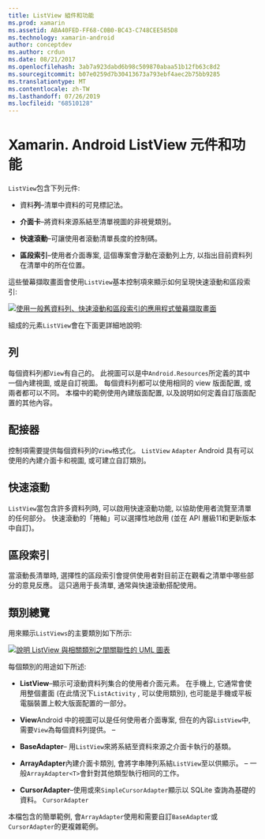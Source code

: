 ```yaml
---
title: ListView 組件和功能
ms.prod: xamarin
ms.assetid: ABA40FED-FF68-C0B0-BC43-C748CEE585D8
ms.technology: xamarin-android
author: conceptdev
ms.author: crdun
ms.date: 08/21/2017
ms.openlocfilehash: 3ab7a923dabd6b98c509870abaa51b12fb63c8d2
ms.sourcegitcommit: b07e0259d7b30413673a793ebf4aec2b75bb9285
ms.translationtype: MT
ms.contentlocale: zh-TW
ms.lasthandoff: 07/26/2019
ms.locfileid: "68510128"
---
```

# <a name="xamarinandroid-listview-parts-and-functionality"></a>Xamarin. Android ListView 元件和功能

`ListView`包含下列元件:

- 資料**列**&ndash;清單中資料的可見標記法。

- **介面卡**&ndash;將資料來源系結至清單視圖的非視覺類別。

- **快速滾動**&ndash;可讓使用者滾動清單長度的控制碼。

- **區段索引**&ndash;使用者介面專案, 這個專案會浮動在滾動列上方, 以指出目前資料列在清單中的所在位置。

這些螢幕擷取畫面會使用`ListView`基本控制項來顯示如何呈現快速滾動和區段索引:

[![使用一般舊資料列、快速滾動和區段索引的應用程式螢幕擷取畫面](parts-and-functionality-images/listviewparts.png)](parts-and-functionality-images/listviewparts.png#lightbox)

組成的元素`ListView`會在下面更詳細地說明:


## <a name="rows"></a>列

每個資料列都`View`有自己的。 此視圖可以是中`Android.Resources`所定義的其中一個內建視圖, 或是自訂視圖。 每個資料列都可以使用相同的 view 版面配置, 或兩者都可以不同。 本檔中的範例使用內建版面配置, 以及說明如何定義自訂版面配置的其他內容。


## <a name="adapter"></a>配接器

控制項需要提供每個資料列的`View`格式化。 `ListView` `Adapter` Android 具有可以使用的內建介面卡和視圖, 或可建立自訂類別。


## <a name="fast-scrolling"></a>快速滾動

`ListView`當包含許多資料列時, 可以啟用快速滾動功能, 以協助使用者流覽至清單的任何部分。 快速滾動的「捲軸」可以選擇性地啟用 (並在 API 層級11和更新版本中自訂)。


## <a name="section-index"></a>區段索引

當滾動長清單時, 選擇性的區段索引會提供使用者對目前正在觀看之清單中哪些部分的意見反應。 這只適用于長清單, 通常與快速滾動搭配使用。


## <a name="classes-overview"></a>類別總覽

用來顯示`ListViews`的主要類別如下所示:

[![說明 ListView 與相關類別之間關聯性的 UML 圖表](parts-and-functionality-images/image2.png)](parts-and-functionality-images/image2.png#lightbox)

每個類別的用途如下所述:

- **ListView**&ndash;顯示可滾動資料列集合的使用者介面元素。 在手機上, 它通常會使用整個畫面 (在此情況下`ListActivity` , 可以使用類別), 也可能是手機或平板電腦裝置上較大版面配置的一部分。

- **View**Android 中的視圖可以是任何使用者介面專案, 但在的內容`ListView`中, 需要`View`為每個資料列提供。 &ndash;

- **BaseAdapter**&ndash; 用`ListView`來將系結至資料來源之介面卡執行的基類。

- **ArrayAdapter**內建介面卡類別, 會將字串陣列系結`ListView`至以供顯示。 &ndash; 一般`ArrayAdapter<T>`會針對其他類型執行相同的工作。

- **CursorAdapter**&ndash;使用或來`SimpleCursorAdapter`顯示以 SQLite 查詢為基礎的資料。 `CursorAdapter`

本檔包含的簡單範例, 會`ArrayAdapter`使用和需要自訂`BaseAdapter`或`CursorAdapter`的更複雜範例。

